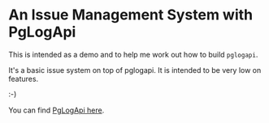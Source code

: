 # An Issue Management System with PgLogApi

This is intended as a demo and to help me work out how to build `pglogapi`.

It's a basic issue system on top of pglogapi. It is intended to be
very low on features.

:-)


You can find [PgLogApi here](https://github.com/nicferrier/pglogapi).
